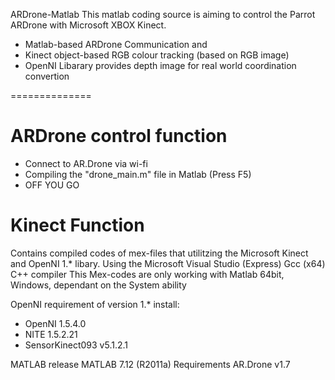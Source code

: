 ARDrone-Matlab
This matlab coding source is aiming to control the Parrot ARDrone with Microsoft XBOX Kinect.
- Matlab-based ARDrone Communication and 
- Kinect object-based RGB colour tracking (based on RGB image)
- OpenNI Libarary provides depth image for real world coordination convertion

==============
# ARDrone control function
- Connect to AR.Drone via wi-fi
- Compiling the "drone_main.m" file in Matlab (Press F5)
- OFF YOU GO

# Kinect Function
Contains compiled codes of mex-files that utilitzing the Microsoft Kinect and OpenNI 1.* libary.
Using the Microsoft Visual Studio (Express) Gcc (x64) C++ compiler
This Mex-codes are only working with Matlab 64bit, Windows, dependant on the System ability

OpenNI requirement of version 1.* install: 
- OpenNI 1.5.4.0 
- NITE 1.5.2.21 
- SensorKinect093 v5.1.2.1

MATLAB release	 MATLAB 7.12 (R2011a)
Requirements	AR.Drone v1.7

